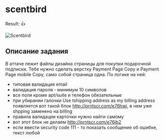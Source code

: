 # scentbird

Result: 👍

![Scentbird](https://github.com/yakovenkomax/scentbird-task/raw/master/mockups/Payment%20Page%20Copy.jpg)

## Описание задания
В аттаче лежит файлы дизайна страницы для покупки подарочной подписки.
Тебе нужно сделать верстку Payment Page Copy и Payment Page mobile Copy, cамо собой страница одна.
По логике на ней:
* типовая валидация email
* валидация пароля - минимум 10 символов
* все поля кроме apt/suite и телефон обязательные
* при убирании галочки Use tshipping address as my billing address появляется вот такой блок http://prntscr.com/e76hwi, в нем уже shpping заменено на billing
* правила валидации карточки нужно найти самому
* вот этот блок не делаем http://prntscr.com/e76ib2
* если ввести security code 111 - то показать сообщение об ошибке, текст любой
